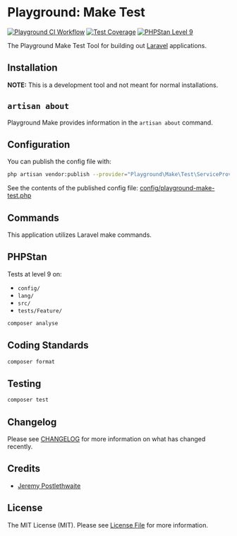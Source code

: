 # Playground: Make Test

[![Playground CI Workflow](https://github.com/gammamatrix/playground-make-test/actions/workflows/ci.yml/badge.svg?branch=develop)](https://raw.githubusercontent.com/gammamatrix/playground-make-test/testing/develop/testdox.txt)
[![Test Coverage](https://raw.githubusercontent.com/gammamatrix/playground-make-test/testing/develop/coverage.svg)](tests)
[![PHPStan Level 9](https://img.shields.io/badge/PHPStan-level%209-brightgreen)](.github/workflows/ci.yml#L120)

The Playground Make Test Tool for building out [Laravel](https://laravel.com/docs/11.x) applications.

## Installation

**NOTE:** This is a development tool and not meant for normal installations.

## `artisan about`

Playground Make provides information in the `artisan about` command.

<!-- <img src="resources/docs/artisan-about-playground-make-test.png" alt="screenshot of artisan about command with Playground Make."> -->

## Configuration

You can publish the config file with:
```bash
php artisan vendor:publish --provider="Playground\Make\Test\ServiceProvider" --tag="playground-config"
```

See the contents of the published config file: [config/playground-make-test.php](config/playground-make-test.php)

## Commands

This application utilizes Laravel make commands.

## PHPStan

Tests at level 9 on:
- `config/`
- `lang/`
- `src/`
- `tests/Feature/`

```sh
composer analyse
```

## Coding Standards

```sh
composer format
```

## Testing

```sh
composer test
```

## Changelog

Please see [CHANGELOG](CHANGELOG.md) for more information on what has changed recently.

## Credits

- [Jeremy Postlethwaite](https://github.com/gammamatrix)

## License

The MIT License (MIT). Please see [License File](LICENSE.md) for more information.
